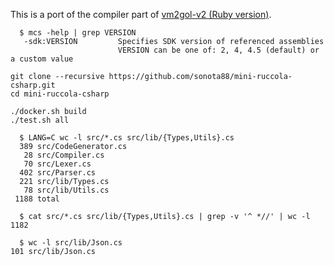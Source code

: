 This is a port of the compiler part of [vm2gol-v2 (Ruby version)](https://github.com/sonota88/vm2gol-v2).

```
  $ mcs -help | grep VERSION
   -sdk:VERSION         Specifies SDK version of referenced assemblies
                        VERSION can be one of: 2, 4, 4.5 (default) or a custom value
```

```
git clone --recursive https://github.com/sonota88/mini-ruccola-csharp.git
cd mini-ruccola-csharp

./docker.sh build
./test.sh all
```

```
  $ LANG=C wc -l src/*.cs src/lib/{Types,Utils}.cs
  389 src/CodeGenerator.cs
   28 src/Compiler.cs
   70 src/Lexer.cs
  402 src/Parser.cs
  221 src/lib/Types.cs
   78 src/lib/Utils.cs
 1188 total

  $ cat src/*.cs src/lib/{Types,Utils}.cs | grep -v '^ *//' | wc -l
1182

  $ wc -l src/lib/Json.cs
101 src/lib/Json.cs
```
